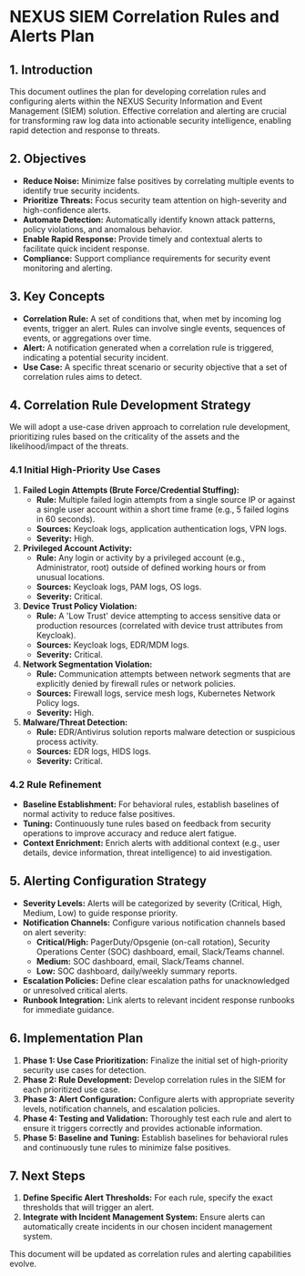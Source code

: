 # NEXUS SIEM Correlation Rules and Alerts Plan

## 1. Introduction

This document outlines the plan for developing correlation rules and configuring alerts within the NEXUS Security Information and Event Management (SIEM) solution. Effective correlation and alerting are crucial for transforming raw log data into actionable security intelligence, enabling rapid detection and response to threats.

## 2. Objectives

- **Reduce Noise:** Minimize false positives by correlating multiple events to identify true security incidents.
- **Prioritize Threats:** Focus security team attention on high-severity and high-confidence alerts.
- **Automate Detection:** Automatically identify known attack patterns, policy violations, and anomalous behavior.
- **Enable Rapid Response:** Provide timely and contextual alerts to facilitate quick incident response.
- **Compliance:** Support compliance requirements for security event monitoring and alerting.

## 3. Key Concepts

- **Correlation Rule:** A set of conditions that, when met by incoming log events, trigger an alert. Rules can involve single events, sequences of events, or aggregations over time.
- **Alert:** A notification generated when a correlation rule is triggered, indicating a potential security incident.
- **Use Case:** A specific threat scenario or security objective that a set of correlation rules aims to detect.

## 4. Correlation Rule Development Strategy

We will adopt a use-case driven approach to correlation rule development, prioritizing rules based on the criticality of the assets and the likelihood/impact of the threats.

### 4.1 Initial High-Priority Use Cases

1.  **Failed Login Attempts (Brute Force/Credential Stuffing):**
    - **Rule:** Multiple failed login attempts from a single source IP or against a single user account within a short time frame (e.g., 5 failed logins in 60 seconds).
    - **Sources:** Keycloak logs, application authentication logs, VPN logs.
    - **Severity:** High.
2.  **Privileged Account Activity:**
    - **Rule:** Any login or activity by a privileged account (e.g., Administrator, root) outside of defined working hours or from unusual locations.
    - **Sources:** Keycloak logs, PAM logs, OS logs.
    - **Severity:** Critical.
3.  **Device Trust Policy Violation:**
    - **Rule:** A 'Low Trust' device attempting to access sensitive data or production resources (correlated with device trust attributes from Keycloak).
    - **Sources:** Keycloak logs, EDR/MDM logs.
    - **Severity:** Critical.
4.  **Network Segmentation Violation:**
    - **Rule:** Communication attempts between network segments that are explicitly denied by firewall rules or network policies.
    - **Sources:** Firewall logs, service mesh logs, Kubernetes Network Policy logs.
    - **Severity:** High.
5.  **Malware/Threat Detection:**
    - **Rule:** EDR/Antivirus solution reports malware detection or suspicious process activity.
    - **Sources:** EDR logs, HIDS logs.
    - **Severity:** Critical.

### 4.2 Rule Refinement

- **Baseline Establishment:** For behavioral rules, establish baselines of normal activity to reduce false positives.
- **Tuning:** Continuously tune rules based on feedback from security operations to improve accuracy and reduce alert fatigue.
- **Context Enrichment:** Enrich alerts with additional context (e.g., user details, device information, threat intelligence) to aid investigation.

## 5. Alerting Configuration Strategy

- **Severity Levels:** Alerts will be categorized by severity (Critical, High, Medium, Low) to guide response priority.
- **Notification Channels:** Configure various notification channels based on alert severity:
  - **Critical/High:** PagerDuty/Opsgenie (on-call rotation), Security Operations Center (SOC) dashboard, email, Slack/Teams channel.
  - **Medium:** SOC dashboard, email, Slack/Teams channel.
  - **Low:** SOC dashboard, daily/weekly summary reports.
- **Escalation Policies:** Define clear escalation paths for unacknowledged or unresolved critical alerts.
- **Runbook Integration:** Link alerts to relevant incident response runbooks for immediate guidance.

## 6. Implementation Plan

1.  **Phase 1: Use Case Prioritization:** Finalize the initial set of high-priority security use cases for detection.
2.  **Phase 2: Rule Development:** Develop correlation rules in the SIEM for each prioritized use case.
3.  **Phase 3: Alert Configuration:** Configure alerts with appropriate severity levels, notification channels, and escalation policies.
4.  **Phase 4: Testing and Validation:** Thoroughly test each rule and alert to ensure it triggers correctly and provides actionable information.
5.  **Phase 5: Baseline and Tuning:** Establish baselines for behavioral rules and continuously tune rules to minimize false positives.

## 7. Next Steps

1.  **Define Specific Alert Thresholds:** For each rule, specify the exact thresholds that will trigger an alert.
2.  **Integrate with Incident Management System:** Ensure alerts can automatically create incidents in our chosen incident management system.

This document will be updated as correlation rules and alerting capabilities evolve.
